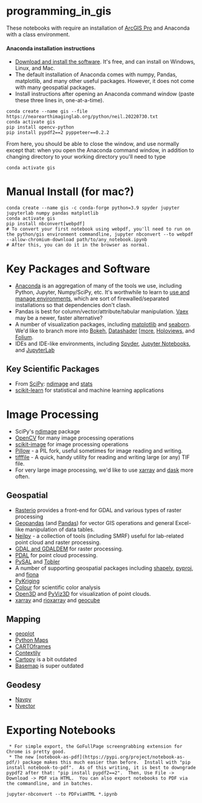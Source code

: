 # programming_in_gis

These notebooks with require an installation of [ArcGIS Pro](https://apps.itpals.vt.edu/arcgis/ArcGIS_Pro_Installation_Instructions.pdf) and Anaconda with a class environment.

#### Anaconda installation instructions
* [Download and install the software](https://www.anaconda.com/products/individual).  It's free, and can install on Windows, Linux, and Mac.
* The default installation of Anaconda comes with numpy, Pandas, matplotlib, and many other useful packages.  However, it does not come with many geospatial packages.  
* Install instructions after opening an Anaconda command window (paste these three lines in, one-at-a-time).
~~~
conda create --name gis --file https://nearearthimaginglab.org/python/neil.20220730.txt
conda activate gis
pip install opencv-python 
pip install pypdf2==2 pyppeteer==0.2.2 
~~~
From here, you should be able to close the window, and use normally except that: when you open the Anaconda command window, in addition to changing directory to your working directory you'll need to type
~~~
conda activate gis
~~~ 
# Manual Install (for mac?)
~~~
conda create --name gis -c conda-forge python=3.9 spyder jupyter jupyterlab numpy pandas matplotlib
conda activate gis
pip install nbconvert[webpdf]
# To convert your first notebook using webpdf, you'll need to run on the python/gis environment commandline, jupyter nbconvert --to webpdf --allow-chromium-download path/to/any_notebook.ipynb
# After this, you can do it in the browser as normal.
~~~

# Key Packages and Software
* [Anaconda](https://www.anaconda.com/distribution) is an aggregation of many of the tools we use, including Python, Jupyter, Numpy/SciPy, etc.  It's worthwhile to learn to [use and manage environments](https://docs.conda.io/projects/conda/en/latest/user-guide/tasks/manage-environments.html), which are sort of firewalled/separated installations so that dependencies don't clash.
* Pandas is best for column/vector/attribute/tabular manipulation.  [Vaex](https://www.kdnuggets.com/2021/05/vaex-pandas-1000x-faster.html) may be a newer, faster alternative?
* A number of visualization packages, including [matplotlib](https://matplotlib.org/3.1.0/#) and [seaborn](https://seaborn.pydata.org/).  We'd like to branch more into [Bokeh](https://bokeh.pydata.org/en/latest), [Datashader](https://datashader.org) [[more](https://anitagraser.com/2020/12/13/spatial-data-exploration-with-linked-plots/), [Holoviews](http://holoviews.org), and [Folium](https://python-visualization.github.io/folium).
* IDEs and IDE-like environments, including [Spyder](https://www.spyder-ide.org/), [Jupyter Notebooks](https://jupyter.org), and [JupyterLab](https://jupyterlab.readthedocs.io/en/stable)
## Key Scientific Packages
* From [SciPy](https://www.scipy.org): [ndimage](https://docs.scipy.org/doc/scipy/reference/ndimage.html) and [stats](https://docs.scipy.org/doc/scipy/reference/stats.html)
* [scikit-learn](https://scikit-learn.org/stable/) for statistical and machine learning applications
# Image Processing
* SciPy's [ndimage](https://docs.scipy.org/doc/scipy/reference/ndimage.html) package
* [OpenCV](https://github.com/thomaspingel/neil/wiki/OpenCV) for many image processing operations
* [scikit-image](https://scikit-image.org) for image processing operations
* [Pillow](https://pillow.readthedocs.io/en/stable) - a PIL fork, useful sometimes for image reading and writing.
* [tifffile](https://pypi.org/project/tifffile/) - A quick, handy utility for reading and writing large (or any) TIF file.
* For very large image processing, we'd like to use [xarray](http://xarray.pydata.org/en/stable) and [dask](http://xarray.pydata.org/en/stable/dask.html) more often.

## Geospatial
* [Rasterio](https://rasterio.readthedocs.io/en/stable/) provides a front-end for GDAL and various types of raster processing
* [Geopandas](http://geopandas.org) (and [Pandas](https://pandas.pydata.org)) for vector GIS operations and general Excel-like manipulation of data tables.
* [Neilpy](https://github.com/thomaspingel/neilpy) - a collection of tools (including SMRF) useful for lab-related point cloud and raster processing.
* [GDAL and GDALDEM](https://gdal.org/programs/gdaldem.html) for raster processing.
* [PDAL](https://pdal.io) for point cloud processing.
* [PySAL](https://pysal.org/) and [Tobler](https://pysal.org/tobler/)
* A number of supporting geospatial packages including [shapely](https://shapely.readthedocs.io/en/stable/manual.html), [pyproj](https://pyproj4.github.io/pyproj/stable), and [fiona](https://fiona.readthedocs.io/en/latest/manual.html)
* [PyKriging](https://pykriging.com/)
* [Colour](https://colour.readthedocs.io/en/latest/index.html#) for scientific color analysis
* [Open3D](http://www.open3d.org/) and [PyViz3D](https://github.com/francisengelmann/PyViz3D) for visualization of point clouds.
* [xarray](https://docs.xarray.dev/en/stable/) and [rioxarray](https://corteva.github.io/rioxarray/html/index.html) and [geocube](https://corteva.github.io/geocube/html/index.html)

## Mapping
* [geoplot](https://residentmario.github.io/geoplot/)
* [Python Maps](https://twitter.com/PythonMaps)
* [CARTOframes](https://carto.com/developers/cartoframes)
* [Contextily](https://contextily.readthedocs.io/en/latest/)
* [Cartopy](https://scitools.org.uk/cartopy/docs/latest) is a bit outdated
* [Basemap](https://basemaptutorial.readthedocs.io/en/latest) is super outdated

## Geodesy
* [Navpy](https://pypi.org/project/NavPy/)
* [Nvector](https://pypi.org/project/nvector/)

# Exporting Notebooks
     * For simple export, the GoFullPage screengrabbing extension for Chrome is pretty good.
     * The new [notebook-as-pdf](https://pypi.org/project/notebook-as-pdf/) package makes this much easier than before.  Install with "pip install notebook-to-pdf".  As of this writing, it is best to downgrade pypdf2 after that: "pip install pypdf2==2".  Then, Use File -> Download -> PDF via HTML.  You can also export notebooks to PDF via the commandline, and in batches.
~~~
jupyter-nbconvert --to PDFviaHTML *.ipynb
~~~
